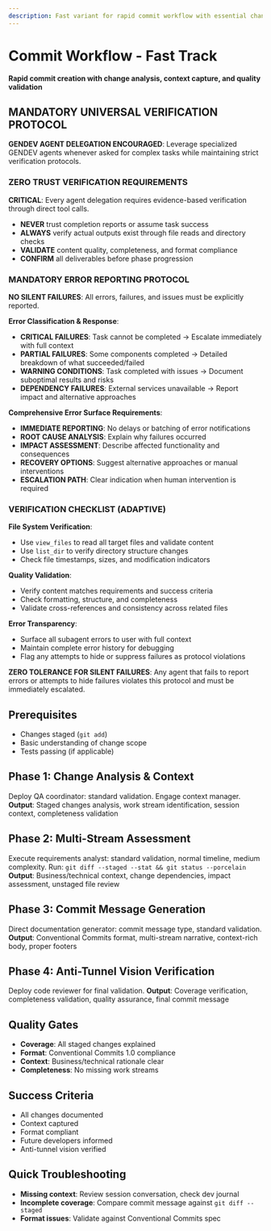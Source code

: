 ```yaml
---
description: Fast variant for rapid commit workflow with essential change analysis and quality commit messages
---
```


# Commit Workflow - Fast Track

**Rapid commit creation with change analysis, context capture, and quality validation**

## MANDATORY UNIVERSAL VERIFICATION PROTOCOL

**GENDEV AGENT DELEGATION ENCOURAGED**: Leverage specialized GENDEV agents whenever asked for complex tasks while maintaining strict verification protocols.

### ZERO TRUST VERIFICATION REQUIREMENTS
**CRITICAL**: Every agent delegation requires evidence-based verification through direct tool calls.
- **NEVER** trust completion reports or assume task success
- **ALWAYS** verify actual outputs exist through file reads and directory checks
- **VALIDATE** content quality, completeness, and format compliance
- **CONFIRM** all deliverables before phase progression

### MANDATORY ERROR REPORTING PROTOCOL
**NO SILENT FAILURES**: All errors, failures, and issues must be explicitly reported.

**Error Classification & Response**:
- **CRITICAL FAILURES**: Task cannot be completed → Escalate immediately with full context
- **PARTIAL FAILURES**: Some components completed → Detailed breakdown of what succeeded/failed
- **WARNING CONDITIONS**: Task completed with issues → Document suboptimal results and risks
- **DEPENDENCY FAILURES**: External services unavailable → Report impact and alternative approaches

**Comprehensive Error Surface Requirements**:
- **IMMEDIATE REPORTING**: No delays or batching of error notifications
- **ROOT CAUSE ANALYSIS**: Explain why failures occurred
- **IMPACT ASSESSMENT**: Describe affected functionality and consequences
- **RECOVERY OPTIONS**: Suggest alternative approaches or manual interventions
- **ESCALATION PATH**: Clear indication when human intervention is required

### VERIFICATION CHECKLIST (ADAPTIVE)
**File System Verification**:
- Use `view_files` to read all target files and validate content
- Use `list_dir` to verify directory structure changes
- Check file timestamps, sizes, and modification indicators

**Quality Validation**:
- Verify content matches requirements and success criteria
- Check formatting, structure, and completeness
- Validate cross-references and consistency across related files

**Error Transparency**:
- Surface all subagent errors to user with full context
- Maintain complete error history for debugging
- Flag any attempts to hide or suppress failures as protocol violations

**ZERO TOLERANCE FOR SILENT FAILURES**: Any agent that fails to report errors or attempts to hide failures violates this protocol and must be immediately escalated.

## Prerequisites
- Changes staged (`git add`)
- Basic understanding of change scope
- Tests passing (if applicable)

## Phase 1: Change Analysis & Context

Deploy QA coordinator: standard validation.
Engage context manager.
**Output**: Staged changes analysis, work stream identification, session context, completeness validation

## Phase 2: Multi-Stream Assessment

Execute requirements analyst: standard validation, normal timeline, medium complexity.
Run: `git diff --staged --stat && git status --porcelain`
**Output**: Business/technical context, change dependencies, impact assessment, unstaged file review

## Phase 3: Commit Message Generation

Direct documentation generator: commit message type, standard validation.
**Output**: Conventional Commits format, multi-stream narrative, context-rich body, proper footers

## Phase 4: Anti-Tunnel Vision Verification

Deploy code reviewer for final validation.
**Output**: Coverage verification, completeness validation, quality assurance, final commit message

## Quality Gates
- **Coverage**: All staged changes explained
- **Format**: Conventional Commits 1.0 compliance
- **Context**: Business/technical rationale clear
- **Completeness**: No missing work streams

## Success Criteria
- All changes documented
- Context captured
- Format compliant
- Future developers informed
- Anti-tunnel vision verified

## Quick Troubleshooting
- **Missing context**: Review session conversation, check dev journal
- **Incomplete coverage**: Compare commit message against `git diff --staged`
- **Format issues**: Validate against Conventional Commits spec